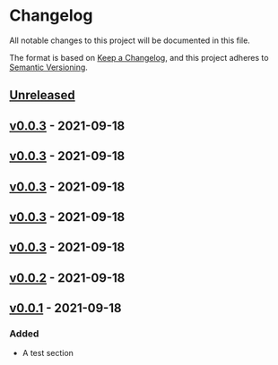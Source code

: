 # Changelog

All notable changes to this project will be documented in this file.

The format is based on [Keep a Changelog](https://keepachangelog.com/en/1.0.0/),
and this project adheres to [Semantic Versioning](https://semver.org/spec/v2.0.0.html).

## [Unreleased]

## [v0.0.3] - 2021-09-18

## [v0.0.3] - 2021-09-18

## [v0.0.3] - 2021-09-18

## [v0.0.3] - 2021-09-18

## [v0.0.3] - 2021-09-18

## [v0.0.2] - 2021-09-18

## [v0.0.1] - 2021-09-18

### Added

-   A test section

[Unreleased]: https://github.com/BenDev9/deployment-testing/compare/v0.0.3...HEAD

[v0.0.3]: https://github.com/BenDev9/deployment-testing/compare/v0.0.3...v0.0.3

[v0.0.3]: https://github.com/BenDev9/deployment-testing/compare/v0.0.3...v0.0.3

[v0.0.3]: https://github.com/BenDev9/deployment-testing/compare/v0.0.3...v0.0.3

[v0.0.3]: https://github.com/BenDev9/deployment-testing/compare/v0.0.3...v0.0.3

[v0.0.3]: https://github.com/BenDev9/deployment-testing/compare/v0.0.2...v0.0.3

[v0.0.2]: https://github.com/BenDev9/deployment-testing/compare/v0.0.1...v0.0.2

[v0.0.1]: https://github.com/BenDev9/deployment-testing/compare/d7a6c40665876e5ea6d15da52969bf8c1ca0d045...v0.0.1
